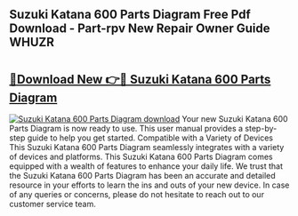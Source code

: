 ## Suzuki Katana 600 Parts Diagram Free Pdf Download - Part-rpv New Repair Owner Guide WHUZR

# <h2><a href="http://dfjc9m.blite.top/?on=Suzuki+Katana+600+Parts+Diagram">🔗Download New 👉🔴 Suzuki Katana 600 Parts Diagram</a></h2>

[![Suzuki Katana 600 Parts Diagram download](https://i.imgur.com/lujVjoI.png)](http://dfjc9m.blite.top/?on=Suzuki+Katana+600+Parts+Diagram)
Your new Suzuki Katana 600 Parts Diagram is now ready to use. This user manual provides a step-by-step guide to help you get started. Compatible with a Variety of Devices This Suzuki Katana 600 Parts Diagram seamlessly integrates with a variety of devices and platforms. This Suzuki Katana 600 Parts Diagram comes equipped with a wealth of features to enhance your daily life. We trust that the Suzuki Katana 600 Parts Diagram has been an accurate and detailed resource in your efforts to learn the ins and outs of your new device. In case of any queries or concerns, please do not hesitate to reach out to our customer service team.
